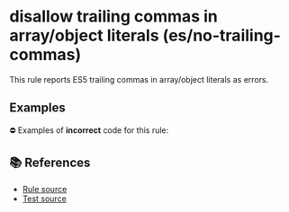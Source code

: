# disallow trailing commas in array/object literals (es/no-trailing-commas)

This rule reports ES5 trailing commas in array/object literals as errors.

## Examples

⛔ Examples of **incorrect** code for this rule:

<eslint-playground type="bad" code="/*eslint es/no-trailing-commas: error */
var a = [1, 2,]
var b = { x: 1, y: 2, }
" />

## 📚 References

- [Rule source](https://github.com/mysticatea/eslint-plugin-es/blob/v1.3.2/lib/rules/no-trailing-commas.js)
- [Test source](https://github.com/mysticatea/eslint-plugin-es/blob/v1.3.2/tests/lib/rules/no-trailing-commas.js)
